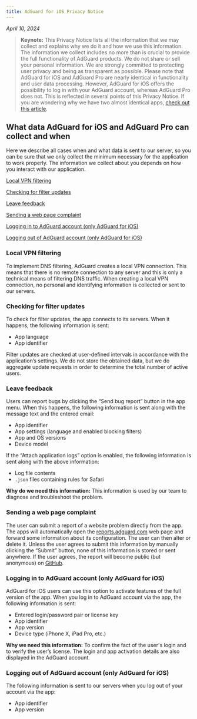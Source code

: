 ```yaml
---
title: AdGuard for iOS Privacy Notice
---
```

*April 10, 2024*

>**Keynote:** This Privacy Notice lists all the information that we may collect and explains why we do it and how we use this information. The information we collect includes no more than is crucial to provide the full functionality of AdGuard products. We do not share or sell your personal information. We are strongly committed to protecting user privacy and being as transparent as possible.
Please note that AdGuard for iOS and AdGuard Pro are nearly identical in functionality and user data processing. However, AdGuard for iOS offers the possibility to log in with your AdGuard account, whereas AdGuard Pro does not. This is reflected in several points of this Privacy Notice.
If you are wondering why we have two almost identical apps, [check out this article](https://adguard.com/en/blog/updating-adguard-pro-for-ios.html).

## What data AdGuard for iOS and AdGuard Pro can collect and when

Here we describe all cases when and what data is sent to our server, so you can be sure that we only collect the minimum necessary for the application to work properly. The information we collect about you depends on how you interact with our application.

[Local VPN filtering](#local-vpn-filtering)

[Checking for filter updates](#checking-for-filter-updates)

[Leave feedback](#leave-feedback)

[Sending a web page complaint](#sending-a-web-page-complaint)

[Logging in to AdGuard account (only AdGuard for iOS)](#logging-in-to-adguard-account-only-adguard-for-ios)

[Logging out of AdGuard account (only AdGuard for iOS)](#logging-out-of-adguard-account-only-adguard-for-ios)

### Local VPN filtering

To implement DNS filtering, AdGuard creates a local VPN connection. This means that there is no remote connection to any server and this is only a technical means of filtering DNS traffic. When creating a local VPN connection, no personal and identifying information is collected or sent to our servers.

### Checking for filter updates

To check for filter updates, the app connects to its servers. When it happens, the following information is sent:
* App language
* App identifier

Filter updates are checked at user-defined intervals in accordance with the application’s settings. We do not store the obtained data, but we do aggregate update requests in order to determine the total number of active users.

### Leave feedback

Users can report bugs by clicking the “Send bug report” button in the app menu. When this happens, the following information is sent along with the message text and the entered email:

* App identifier
* App settings (language and enabled blocking filters)
* App and OS versions
* Device model

 If the “Attach application logs” option is enabled, the following information is sent along with the above information:

* Log file contents
* `.json` files containing rules for Safari

**Why do we need this information:** This information is used by our team to diagnose and troubleshoot the problem.

### Sending a web page complaint

The user can submit a report of a website problem directly from the app. The apps will automatically open the [reports.adguard.com](https://reports.adguard.com/new_issue.html) web page and forward some information about its configuration. The user can then alter or delete it.
Unless the user agrees to submit this information by manually clicking the “Submit” button, none of this information is stored or sent anywhere. If the user agrees, the report will become public (but anonymous) on [GitHub](https://github.com/adguardteam/adguardfilters/issues).

### Logging in to AdGuard account (only AdGuard for iOS)

AdGuard for iOS users can use this option to activate features of the full version of the app. When you log in to AdGuard account via the app, the following information is sent:

* Entered login/password pair or license key
* App identifier
* App version
* Device type (iPhone X, iPad Pro, etc.)

**Why we need this information:** To confirm the fact of the user's login and to verify the user’s license. The login and app activation details are also displayed in the AdGuard account.

### Logging out of AdGuard account (only AdGuard for iOS)

The following information is sent to our servers when you log out of your account via the app:

* App identifier
* App version
